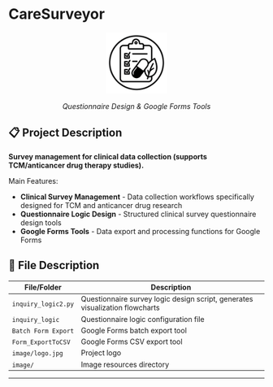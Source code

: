 # CareSurveyor

<div align="center">
  <img src="./image/logo.jpg" alt="CareSurveyor Logo" width="120" height="120"/>
  
  *Questionnaire Design & Google Forms Tools*
</div>

## 📋 Project Description

**Survey management for clinical data collection (supports TCM/anticancer drug therapy studies).**



Main Features:
- **Clinical Survey Management** - Data collection workflows specifically designed for TCM and anticancer drug research
- **Questionnaire Logic Design** - Structured clinical survey questionnaire design tools
- **Google Forms Tools** - Data export and processing functions for Google Forms

## 📁 File Description

| File/Folder | Description |
|------------|------|
| `inquiry_logic2.py` | Questionnaire survey logic design script, generates visualization flowcharts |
| `inquiry_logic` | Questionnaire logic configuration file |
| `Batch Form Export` | Google Forms batch export tool |
| `Form_ExportToCSV` | Google Forms CSV export tool |
| `image/logo.jpg` | Project logo |
| `image/` | Image resources directory |

---